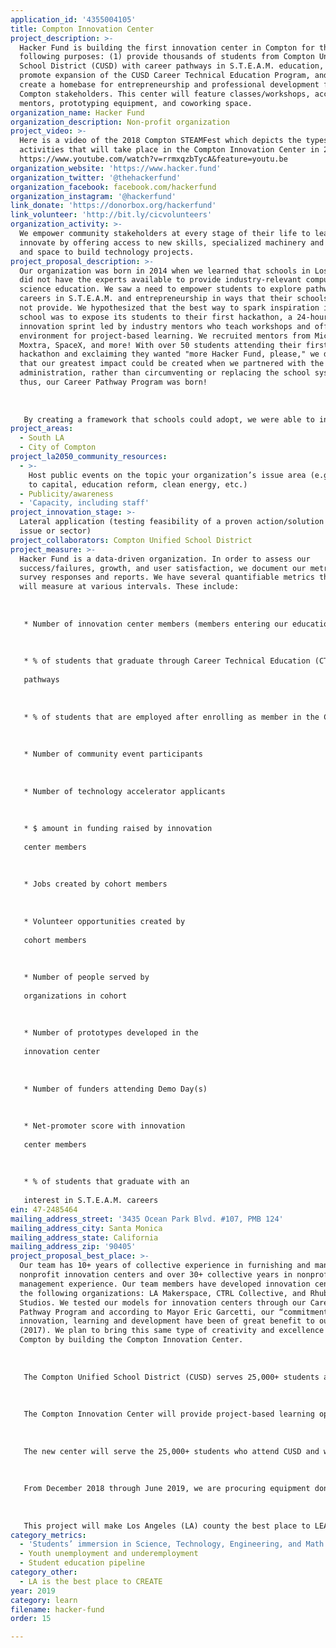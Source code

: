 ```yaml
---
application_id: '4355004105'
title: Compton Innovation Center
project_description: >-
  Hacker Fund is building the first innovation center in Compton for the
  following purposes: (1) provide thousands of students from Compton Unified
  School District (CUSD) with career pathways in S.T.E.A.M. education, (2)
  promote expansion of the CUSD Career Technical Education Program, and (3)
  create a homebase for entrepreneurship and professional development for
  Compton stakeholders. This center will feature classes/workshops, access to
  mentors, prototyping equipment, and coworking space.
organization_name: Hacker Fund
organization_description: Non-profit organization
project_video: >-
  Here is a video of the 2018 Compton STEAMFest which depicts the types of
  activities that will take place in the Compton Innovation Center in 2019:
  https://www.youtube.com/watch?v=rrmxqzbTycA&feature=youtu.be
organization_website: 'https://www.hacker.fund'
organization_twitter: '@thehackerfund'
organization_facebook: facebook.com/hackerfund
organization_instagram: '@hackerfund'
link_donate: 'https://donorbox.org/hackerfund'
link_volunteer: 'http://bit.ly/cicvolunteers'
organization_activity: >-
  We empower community stakeholders at every stage of their life to learn and
  innovate by offering access to new skills, specialized machinery and tools,
  and space to build technology projects.
project_proposal_description: >-
  Our organization was born in 2014 when we learned that schools in Los Angeles
  did not have the experts available to provide industry-relevant computer
  science education. We saw a need to empower students to explore pathways to
  careers in S.T.E.A.M. and entrepreneurship in ways that their schools could
  not provide. We hypothesized that the best way to spark inspiration in a high
  school was to expose its students to their first hackathon, a 24-hour
  innovation sprint led by industry mentors who teach workshops and offer an
  environment for project-based learning. We recruited mentors from Microsoft,
  Moxtra, SpaceX, and more! With over 50 students attending their first
  hackathon and exclaiming they wanted "more Hacker Fund, please," we decided
  that our greatest impact could be created when we partnered with the school
  administration, rather than circumventing or replacing the school system;
  thus, our Career Pathway Program was born! 
   
   
   
   By creating a framework that schools could adopt, we were able to inspire a student like Mariano Bonilla to pursue a career in engineering. We met Mariano when he was a Roosevelt High School student and we taught him to write his first lines of code at Code:Roosevelt, a hackathon for the Boyle Heights community that took place at the Salesian Boys and Girls Club. Last week, our founder bumped into Mariano at the LA Regional FIRST Robotics Competition, a competition in which students build a robot that competes in an engineering challenge. Mariano mentioned he is now studying computer science in college and actively returns to his Roosevelt High School to mentor more students so that they can follow in his footsteps: a pathway to college, employment, and a career in S.T.E.A.M. He plans to work for a technology company when he graduates and is also considering starting his own company as the technical cofounder. Our Career Pathway Program was built upon an Isaac Newton Quote: "If I could have seen further, it is by standing on the shoulder of giants." The purpose of our Compton Innovation Center is to provide the giants whose shoulders students like Mariano can stand on when they are looking to see what can lie ahead if they pursue a career in S.T.E.A.M. through Hacker Fund.
project_areas:
  - South LA
  - City of Compton
project_la2050_community_resources:
  - >-
    Host public events on the topic your organization’s issue area (e.g. access
    to capital, education reform, clean energy, etc.) 
  - Publicity/awareness
  - 'Capacity, including staff'
project_innovation_stage: >-
  Lateral application (testing feasibility of a proven action/solution to a new
  issue or sector)
project_collaborators: Compton Unified School District
project_measure: >-
  Hacker Fund is a data-driven organization. In order to assess our
  success/failures, growth, and user satisfaction, we document our metrics via
  survey responses and reports. We have several quantifiable metrics that we
  will measure at various intervals. These include:
   
   
   
   * Number of innovation center members (members entering our education pipeline)
   
   
   
   * % of students that graduate through Career Technical Education (CTE)
   
   pathways
   
   
   
   * % of students that are employed after enrolling as member in the Compton Innovation Center
   
   
   
   * Number of community event participants
   
   
   
   * Number of technology accelerator applicants
   
   
   
   * $ amount in funding raised by innovation
   
   center members
   
   
   
   * Jobs created by cohort members
   
   
   
   * Volunteer opportunities created by
   
   cohort members
   
   
   
   * Number of people served by
   
   organizations in cohort
   
   
   
   * Number of prototypes developed in the
   
   innovation center
   
   
   
   * Number of funders attending Demo Day(s)
   
   
   
   * Net-promoter score with innovation
   
   center members
   
   
   
   * % of students that graduate with an
   
   interest in S.T.E.A.M. careers
ein: 47-2485464
mailing_address_street: '3435 Ocean Park Blvd. #107, PMB 124'
mailing_address_city: Santa Monica
mailing_address_state: California
mailing_address_zip: '90405'
project_proposal_best_place: >-
  Our team has 10+ years of collective experience in furnishing and managing
  nonprofit innovation centers and over 30+ collective years in nonprofit
  management experience. Our team members have developed innovation centers with
  the following organizations: LA Makerspace, CTRL Collective, and Rhubarb
  Studios. We tested our models for innovation centers through our Career
  Pathway Program and according to Mayor Eric Garcetti, our “commitments to
  innovation, learning and development have been of great benefit to our City”
  (2017). We plan to bring this same type of creativity and excellence to
  Compton by building the Compton Innovation Center. 
   
   
   
   The Compton Unified School District (CUSD) serves 25,000+ students at 36 sites and is in the midst of a dramatic turnaround, marked by increases in student achievement rates, a graduation rate nearing 90%, dramatic facilities improvements, and a focus on S.T.E.A.M. (science, technology, engineering, technical arts, and math) throughout all schools. CUSD cannot achieve this type of turnaround without professionals who can provide the industry mentorship and access to state-of-the-art equipment. Our project provides this capacity-building support.
   
   
   
   The Compton Innovation Center will provide project-based learning opportunities for students of CUSD which will be curated by Hacker Fund staff. Students and local entrepreneurs who desire to apply their education to creating a prototype will receive capacity-building services including access to the coworking and maker labs, office hours with expert mentors, and fund development support. Entrepreneurs building nonprofit technologies will have access to fiscal sponsorship services and demo days.
   
   
   
   The new center will serve the 25,000+ students who attend CUSD and will provide them with a homebase from which they can develop their professional skills and their startup ideas. This center will empower Compton stakeholders to prototype technology projects, hire locally, and serve their city for years to come. By creating this center, Hacker Fund will help develop the local Compton economy and will ensure positive multi-generational change.
   
   
   
   From December 2018 through June 2019, we are procuring equipment donations and financial support for the development and operation of the innovation center. From April to July 2019, we will create industry-relevant educational curriculum, recruit staff members, and train personnel. In August 2019, we will complete our build-out of the center and will begin daily operation. 
   
   
   
   This project will make Los Angeles (LA) county the best place to LEARN by democratizing the access to resources for technology and entrepreneurship education. The Compton Innovation Center will bring cutting-edge knowledge and educational tools to a sector of LA County that historically has been under-developed. LA is the best place to LEARN insofar as those who have the least amount of access are able to participate and operate as drivers of economic development.
category_metrics:
  - 'Students’ immersion in Science, Technology, Engineering, and Math content'
  - Youth unemployment and underemployment
  - Student education pipeline
category_other:
  - LA is the best place to CREATE
year: 2019
category: learn
filename: hacker-fund
order: 15

---
```

